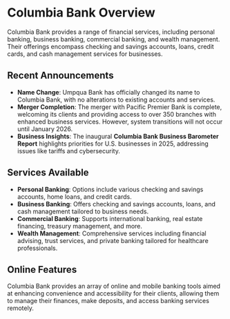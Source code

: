 # Columbia Bank Overview

Columbia Bank provides a range of financial services, including personal banking, business banking, commercial banking, and wealth management. Their offerings encompass checking and savings accounts, loans, credit cards, and cash management services for businesses.

## Recent Announcements
- **Name Change**: Umpqua Bank has officially changed its name to Columbia Bank, with no alterations to existing accounts and services.
- **Merger Completion**: The merger with Pacific Premier Bank is complete, welcoming its clients and providing access to over 350 branches with enhanced business services. However, system transitions will not occur until January 2026.
- **Business Insights**: The inaugural **Columbia Bank Business Barometer Report** highlights priorities for U.S. businesses in 2025, addressing issues like tariffs and cybersecurity.

## Services Available
- **Personal Banking**: Options include various checking and savings accounts, home loans, and credit cards.
- **Business Banking**: Offers checking and savings accounts, loans, and cash management tailored to business needs.
- **Commercial Banking**: Supports international banking, real estate financing, treasury management, and more.
- **Wealth Management**: Comprehensive services including financial advising, trust services, and private banking tailored for healthcare professionals.

## Online Features
Columbia Bank provides an array of online and mobile banking tools aimed at enhancing convenience and accessibility for their clients, allowing them to manage their finances, make deposits, and access banking services remotely.